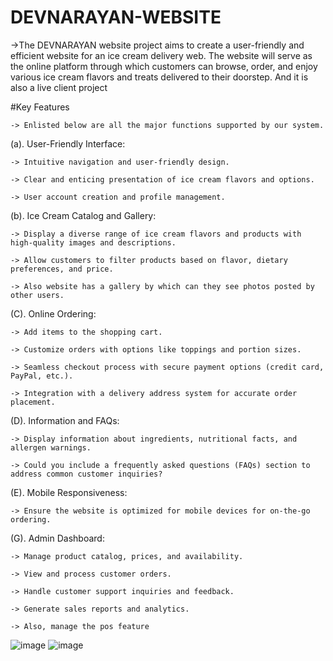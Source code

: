 # DEVNARAYAN-WEBSITE
->The DEVNARAYAN website  project aims to create a user-friendly and efficient website for an ice cream delivery web. The website will serve as the online platform through which customers can browse, order, and enjoy various ice cream flavors and treats delivered to their doorstep. And it is also a live client project 

#Key Features

    -> Enlisted below are all the major functions supported by our system.

(a). User-Friendly Interface:
   
    -> Intuitive navigation and user-friendly design.
   
    -> Clear and enticing presentation of ice cream flavors and options.
   
    -> User account creation and profile management.

(b). Ice Cream Catalog and Gallery:
   
    -> Display a diverse range of ice cream flavors and products with high-quality images and descriptions.
   
    -> Allow customers to filter products based on flavor, dietary preferences, and price.
   
    -> Also website has a gallery by which can they see photos posted by other users.

(C). Online Ordering:
   
    -> Add items to the shopping cart.
   
    -> Customize orders with options like toppings and portion sizes.
   
    -> Seamless checkout process with secure payment options (credit card, PayPal, etc.).
   
    -> Integration with a delivery address system for accurate order placement.

(D). Information and FAQs:
   
    -> Display information about ingredients, nutritional facts, and allergen warnings.
   
    -> Could you include a frequently asked questions (FAQs) section to address common customer inquiries?

(E). Mobile Responsiveness:
   
    -> Ensure the website is optimized for mobile devices for on-the-go ordering.

(G). Admin Dashboard:
   
    -> Manage product catalog, prices, and availability.
   
    -> View and process customer orders.
   
    -> Handle customer support inquiries and feedback.
   
    -> Generate sales reports and analytics.
   
    -> Also, manage the pos feature

 ![image](https://github.com/harshvardhan1212/DEVNARAYAN-WEBSITE/assets/114464402/ac42b43a-a207-4ca6-ad81-ece59ad8193d)
 ![image](https://github.com/harshvardhan1212/DEVNARAYAN-WEBSITE/assets/114464402/eb8ad38d-84df-4c82-9735-1faf9d8ee24b)

 

